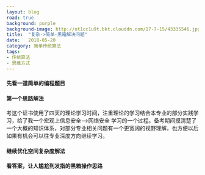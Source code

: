 ```yaml
---
layout: blog
road: true
background: purple
background-image: http://ot1cc1u9t.bkt.clouddn.com/17-7-15/43335546.jpg
title:  "复杂->简单-黑箱解决问题"
date:   2018-05-20
category: 简单传统算法
tags:
- 传统算法
- 思维方式
---
```

 
  
#### 先看一道简单的编程题目


#### 第一个思路解法
考这个证书使用了四天的理论学习时间，注重理论的学习结合本专业的部分实践学习，给了我一个宏观上信息安全-->网络安全 学习的一个过程。备考期间摸清楚了一个大概的知识体系，对部分专业相关问题有一个更宽阔的视野理解，也方便以后如果有机会可以往专业深度方向继续学习。

#### 继续优化空间复杂度解法

#### 看答案，让人尴尬到发指的黑箱操作思路




